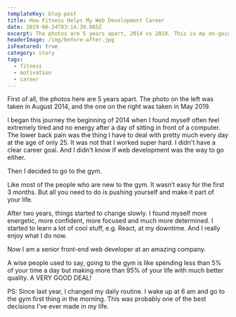 ```yaml
---
templateKey: blog-post
title: How Fitness Helps My Web Development Career
date: 2019-06-24T03:14:39.085Z
excerpt: The photos are 5 years apart, 2014 vs 2019. This is my on-going fitness & web development journey.
headerImage: /img/before-after.jpg
isFeatured: true
category: story
tags:
  - fitness  
  - motivation
  - career
---
```

First of all, the photos here are 5 years apart. The photo on the left was taken in August 2014, and the one on the right was taken in May 2019.

I began this journey the beginning of 2014 when I found myself often feel extremely tired and no energy after a day of sitting in front of a computer. The lower back pain was the thing I have to deal with pretty much every day at the age of only 25. It was not that I worked super hard. I didn't have a clear career goal. And I didn't know if web development was the way to go either.

Then I decided to go to the gym.

Like most of the people who are new to the gym. It wasn’t easy for the first 3 months. But all you need to do is pushing yourself and make it part of your life.

After two years, things started to change slowly. I found myself more energetic, more confident, more focused and much more determined. I started to learn a lot of cool stuff, e.g. React, at my downtime. And I really enjoy what I do now.

Now I am a senior front-end web developer at an amazing company.

A wise people used to say, going to the gym is like spending less than 5% of your time a day but making more than 95% of your life with much better quality. A VERY GOOD DEAL!

PS: Since last year, I changed my daily routine. I wake up at 6 am and go to the gym first thing in the morning. This was probably one of the best decisions I’ve ever made in my life.

